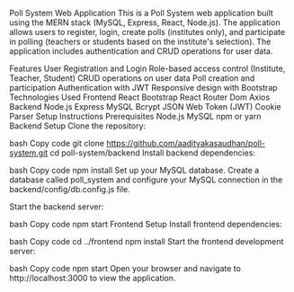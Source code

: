 Poll System Web Application
This is a Poll System web application built using the MERN stack (MySQL, Express, React, Node.js). The application allows users to register, login, create polls (institutes only), and participate in polling (teachers or students based on the institute's selection). The application includes authentication and CRUD operations for user data.

Features
User Registration and Login
Role-based access control (Institute, Teacher, Student)
CRUD operations on user data
Poll creation and participation
Authentication with JWT
Responsive design with Bootstrap
Technologies Used
Frontend
React
Bootstrap
React Router Dom
Axios
Backend
Node.js
Express
MySQL
Bcrypt
JSON Web Token (JWT)
Cookie Parser
Setup Instructions
Prerequisites
Node.js
MySQL
npm or yarn
Backend Setup
Clone the repository:

bash
Copy code
git clone https://github.com/aadityakasaudhan/poll-system.git
cd poll-system/backend
Install backend dependencies:

bash
Copy code
npm install
Set up your MySQL database. Create a database called poll_system and configure your MySQL connection in the backend/config/db.config.js file.

Start the backend server:

bash
Copy code
npm start
Frontend Setup
Install frontend dependencies:

bash
Copy code
cd ../frontend
npm install
Start the frontend development server:

bash
Copy code
npm start
Open your browser and navigate to http://localhost:3000 to view the application.
